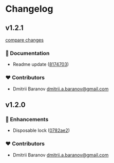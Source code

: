 # Changelog


## v1.2.1

[compare changes](https://github.com/orimay/mutex-ts/compare/v1.2.0...v1.2.1)

### 📖 Documentation

- Readme update ([8174703](https://github.com/orimay/mutex-ts/commit/8174703))

### ❤️ Contributors

- Dmitrii Baranov <dmitrii.a.baranov@gmail.com>

## v1.2.0


### 🚀 Enhancements

- Disposable lock ([0782ae2](https://github.com/orimay/mutex-ts/commit/0782ae2))

### ❤️ Contributors

- Dmitrii Baranov <dmitrii.a.baranov@gmail.com>

